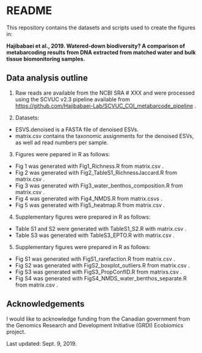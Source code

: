 # README

This repository contains the datasets and scripts used to create the figures in:

**Hajibabaei et al., 2019. Watered-down biodiversity?  A comparison of metabarcoding results from DNA extracted from matched water and bulk tissue biomonitoring samples.**

## Data analysis outline

1. Raw reads are available from the NCBI SRA # XXX and were processed using the SCVUC v2.3 pipeline available from https://github.com/Hajibabaei-Lab/SCVUC_COI_metabarcode_pipeline . 

2. Datasets: 
  * ESVS.denoised is a FASTA file of denoised ESVs.
  * matrix.csv contains the taxonomic assignments for the denoised ESVs, as well ad read numbers per sample.

3. Figures were pepared in R as follows:
  * Fig 1 was generated with Fig1_Richness.R from matrix.csv .
  * Fig 2 was generated with Fig2_TableS1_RichnessJaccard.R from matrix.csv . 
  * Fig 3 was generated with Fig3_water_benthos_composition.R from matrix.csv . 
  * Fig 4 was generated with Fig4_NMDS.R from matrix.csvs .
  * Fig 5 was generated with Fig5_heatmap.R from matrix.csv .

4. Supplementary figures were prepared in R as follows:
  * Table S1 and S2 were generated with TableS1_S2.R with matrix.csv .
  * Table S3 was generated with TableS3_EPTO.R with matrix.csv .
  
5. Supplementary figures were prepared in R as follows:
  * Fig S1 was generated with FigS1_rarefaction.R from matrix.csv . 
  * Fig S2 was generated with FigS2_boxplot_outliers.R from matrix.csv . 
  * Fig S3 was generated with FigS3_PropConfID.R from matrixs.csv . 
  * Fig S4 was generated with FigS4_NMDS_water_benthos_separate.R from matrix.csv . 

## Acknowledgements

I would like to acknowledge funding from the Canadian government from the Genomics Research and Development Initiative (GRDI) Ecobiomics project.

Last updated: Sept. 9, 2019.

